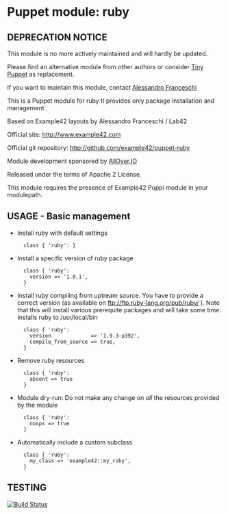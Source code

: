 # Puppet module: ruby

## DEPRECATION NOTICE
This module is no more actively maintained and will hardly be updated.

Please find an alternative module from other authors or consider [Tiny Puppet](https://github.com/example42/puppet-tp) as replacement.

If you want to maintain this module, contact [Alessandro Franceschi](https://github.com/alvagante)


This is a Puppet module for ruby
It provides only package installation and management

Based on Example42 layouts by Alessandro Franceschi / Lab42

Official site: http://www.example42.com

Official git repository: http://github.com/example42/puppet-ruby

Module development sponsored by [AllOver.IO](http://www.allover.io)

Released under the terms of Apache 2 License.

This module requires the presence of Example42 Puppi module in your modulepath.


## USAGE - Basic management

* Install ruby with default settings

        class { 'ruby': }

* Install a specific version of ruby package

        class { 'ruby':
          version => '1.0.1',
        }

* Install ruby compiling from uptream source. You have to provide a correct version (as available on ftp://ftp.ruby-lang.org/pub/ruby/ ). Note that this will install various prerequite packages and will take some time. Installs ruby to /usr/local/bin

        class { 'ruby':
          version             => '1.9.3-p392',
          compile_from_source => true,
        }


* Remove ruby resources

        class { 'ruby':
          absent => true
        }

* Module dry-run: Do not make any change on *all* the resources provided by the module

        class { 'ruby':
          noops => true
        }

* Automatically include a custom subclass

        class { 'ruby':
          my_class => 'example42::my_ruby',
        }


## TESTING
[![Build Status](https://travis-ci.org/example42/puppet-ruby.png?branch=master)](https://travis-ci.org/example42/puppet-ruby)
